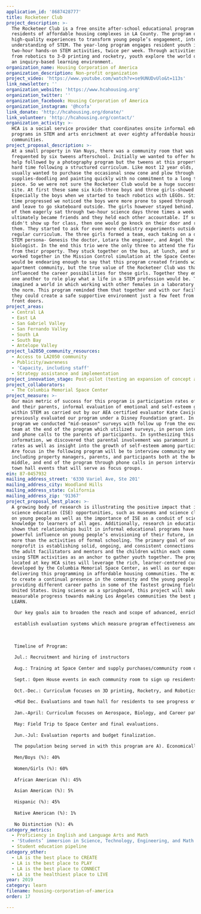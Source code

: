 ```yaml
---
application_id: '8687428777'
title: Rocketeer Club
project_description: >-
  The Rocketeer Club is a free onsite after-school educational program for the
  residents of affordable housing complexes in LA County. The program offers
  high-quality experiences to transform young people’s engagement, interest, and
  understanding of STEM. The year-long program engages resident youth in
  two-hour hands-on STEM activities, twice per week. Through activities ranging
  from robotics to 3-D printing and rocketry, youth explore the world of STEM in
  an inquiry-based learning environment.
organization_name: Housing Corporation of America
organization_description: Non-profit organization
project_video: 'https://www.youtube.com/watch?v=se9UNUDvUlo&t=113s'
link_newsletter: ''
organization_website: 'https://www.hcahousing.org'
organization_twitter: ''
organization_facebook: Housing Corporation of America
organization_instagram: '@hcofa'
link_donate: 'http://hcahousing.org/donate/'
link_volunteer: 'http://hcahousing.org/contact/'
organization_activity: >-
  HCA is a social service provider that coordinates onsite informal education
  programs in STEM and arts enrichment at over eighty affordable housing
  communities.
project_proposal_description: >-
  At a small property in Van Nuys, there was a community room that was being
  frequented by six tweens afterschool. Initially we wanted to offer homework
  help followed by a photography program but the tweens at this property had a
  hard time following a structured curriculum. Like most 12 year olds, they
  usually wanted to purchase the occasional snow cone and plow through our art
  supplies-doodling and painting quickly with no commitment to a long term art
  piece. So we were not sure the Rocketeer Club would be a huge success at this
  site. At first these same six kids-three boys and three girls-showed interest.
  Especially the boys when we started to teach robotics with LEGOs. Still as
  time progressed we noticed the boys were more prone to speed through a project
  and leave to go skateboard outside. The girls however stayed behind. The three
  of them eagerly sat through two-hour science days three times a week. They
  ultimately became friends and they held each other accountable. If someone
  didn't show up for class, then one would go knock on their door and remind
  them. They started to ask for even more chemistry experiments outside of the
  regular curriculum. The three girls formed a team, each taking on a different
  STEM persona- Genesis the doctor, Lotara the engineer, and Angel the
  biologist. In the end this trio were the only three to attend the field trip
  from their property. They stuck together on the bus, at lunch, and smoothly
  worked together in the Mission Control simulation at the Space Center. It
  would be endearing enough to say that this program created friends within an
  apartment community, but the true value of the Rocketeer Club was that it
  influenced the career possibilities for these girls. Together they empowered
  one another to role play what a life in a STEM profession would be. They
  imagined a world in which working with other females in a laboratory would be
  the norm. This program reminded them that together and with our facilitation
  they could create a safe supportive environment just a few feet from their
  front doors.
project_areas:
  - Central LA
  - East LA
  - San Gabriel Valley
  - San Fernando Valley
  - South LA
  - South Bay
  - Antelope Valley
project_la2050_community_resources:
  - Access to LA2050 community
  - Publicity/awareness
  - 'Capacity, including staff'
  - Strategy assistance and implementation
project_innovation_stage: Post-pilot (testing an expansion of concept after initially successful pilot)
project_collaborators:
  - The Columbia Memorial Space Center
project_measure: >-
  Our main metric of success for this program is participation rates of youth
  and their parents, informal evaluation of emotional and self-esteem growth
  within STEM as carried out by our AEA certified evaluator Kate Cavijo who
  previously evaluated our program under a Disney Foundation grant. In our pilot
  program we conducted "mid-season" surveys with follow up from the evaluation
  team at the end of the program which utilized surveys, in person interviews,
  and phone calls to the parents of participants. In synthesizing this
  information, we discovered that parental involvement was paramount in success
  rates as well as insight into the growth of self-esteem among participants.
  Are focus in the following program will be to interview community members
  including property managers, parents, and participants both at the beginning,
  middle, and end of the program through phone calls in person interviews and
  town hall events that will serve as focus groups.
ein: 87-0457932
mailing_address_street: '6330 Variel Ave, Ste 201'
mailing_address_city: Woodland Hills
mailing_address_state: California
mailing_address_zip: '91367'
project_proposal_best_place: >-
  A growing body of research is illustrating the positive impact that informal
  science education (ISE) opportunities, such as museums and science clubs, have
  on young people as well as the importance of ISE as a conduit of science
  knowledge to learners of all ages. Additionally, research in education has
  shown that relationships built in informal educational programs have a very
  powerful influence on young people’s envisioning of their future, in some ways
  more than the activities of formal schooling. The primary goal of our
  nonprofit is establishing solid, ongoing, and consistent connections between
  the adult facilitators and mentors and the children within each community,
  using STEM activities as an anchor to gather youth together. The programs
  located at key HCA sites will leverage the rich, learner-centered curriculum
  developed by the Columbia Memorial Space Center, as well as our expertise in
  delivering this programming in affordable housing communities. The mission is
  to create a continual presence in the community and the young people’s lives,
  providing different career paths in some of the fastest growing fields in the
  United States. Using science as a springboard, this project will make
  measurable progress towards making Los Angeles communities the best place to
  LEARN.
   
   Our key goals aim to broaden the reach and scope of advanced, enriching courses which are not otherwise attainable to under-resourced people outside of their homes. Goal 1: To increase weekly class size in programs at our 25 sites with current ongoing programs. Goal 2: To increase the number of properties in our portfolio participating in the Rocketeer Club program in partnership with Columbia Memorial Space Center (CMSC) from six in the 2017 program up to 10 for the following. Goal 3: To
   
   establish evaluation systems which measure program effectiveness and impact of increased promotion across HCA’s portfolio.
   
   
   
   Timeline of Program:
   
   Jul.: Recruitment and hiring of instructors
   
   Aug.: Training at Space Center and supply purchases/community room organization
   
   Sept.: Open House events in each community room to sign up residents, promotion of club, and classroom set up by instructors. Early evaluation of student’s self-esteem and comfort with STEM.
   
   Oct.-Dec.: Curriculum focuses on 3D printing, Rocketry, and Robotics.
   
   <Mid Dec. Evaluations and town hall for residents to see progress of students>
   
   Jan.-April: Curriculum focuses on Aerospace, Biology, and Career pathways.
   
   May: Field Trip to Space Center and final evaluations. 
   
   Jun.-Jul: Evaluation reports and budget finalization.
   
   The population being served in with this program are A). Economically disadvantaged, B.) Historically disenfranchised, C.) Los Angeles County residents. An approximate demographic breakdown of residents served in this program previously:
   
   Men/Boys (%): 40%
   
   Women/Girls (%): 60%
   
   African American (%): 45%
   
   Asian American (%): 5%
   
   Hispanic (%): 45%
   
   Native American (%): 1%
   
   No Distinction (%): 4%
category_metrics:
  - Proficiency in English and Language Arts and Math
  - 'Students’ immersion in Science, Technology, Engineering, and Math content'
  - Student education pipeline
category_other:
  - LA is the best place to CREATE
  - LA is the best place to PLAY
  - LA is the best place to CONNECT
  - LA is the healthiest place to LIVE
year: 2019
category: learn
filename: housing-corporation-of-america
order: 17

---
```

